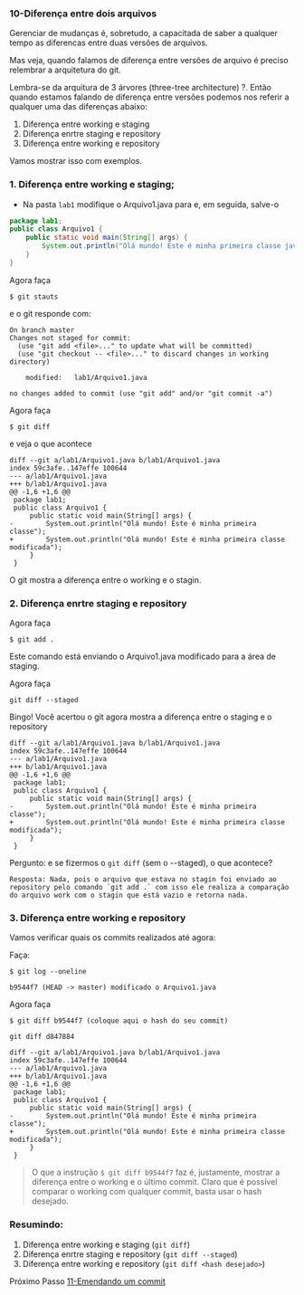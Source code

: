 ### 10-Diferença entre dois arquivos

Gerenciar de mudanças é, sobretudo, a capacitada de saber a qualquer tempo as diferencas entre duas versões de arquivos.

Mas veja, quando falamos de diferença entre versões de arquivo é preciso relembrar a arquitetura do git.

Lembra-se da arquitura de 3 árvores (three-tree architecture) ?. Então quando estamos falando de diferença entre versões podemos nos referir a qualquer uma das diferenças abaixo:

1. Diferença entre working e staging
2. Diferença enrtre staging e repository
3. Diferença entre working e repository

Vamos mostrar isso com exemplos.


### 1. Diferença entre working e staging;

- Na pasta `lab1` modifique o Arquivo1.java para e, em seguida, salve-o 

````java
package lab1;
public class Arquivo1 {
    public static void main(String[] args) {
        System.out.println("Olá mundo! Este é minha primeira classe java modificada");
    }
}
````

Agora faça 

```
$ git stauts
````
e o git responde com:
````
On branch master
Changes not staged for commit:
  (use "git add <file>..." to update what will be committed)
  (use "git checkout -- <file>..." to discard changes in working directory)

	modified:   lab1/Arquivo1.java

no changes added to commit (use "git add" and/or "git commit -a")
````

Agora faça

```
$ git diff
```

e veja o que acontece

```
diff --git a/lab1/Arquivo1.java b/lab1/Arquivo1.java
index 59c3afe..147effe 100644
--- a/lab1/Arquivo1.java
+++ b/lab1/Arquivo1.java
@@ -1,6 +1,6 @@
 package lab1;
 public class Arquivo1 {
     public static void main(String[] args) {
-        System.out.println("Olá mundo! Este é minha primeira classe");
+        System.out.println("Olá mundo! Este é minha primeira classe modificada");
     }
 }
```

O git mostra a diferença entre o working e o stagin.

### 2. Diferença enrtre staging e repository

Agora faça

```
$ git add .
```

Este comando está enviando o Arquivo1.java modificado para a área de staging. 

Agora faça

```
git diff --staged
```
Bingo! Você acertou o git agora mostra a diferença entre o staging e o repository

```
diff --git a/lab1/Arquivo1.java b/lab1/Arquivo1.java
index 59c3afe..147effe 100644
--- a/lab1/Arquivo1.java
+++ b/lab1/Arquivo1.java
@@ -1,6 +1,6 @@
 package lab1;
 public class Arquivo1 {
     public static void main(String[] args) {
-        System.out.println("Olá mundo! Este é minha primeira classe");
+        System.out.println("Olá mundo! Este é minha primeira classe modificada");
     }
 }
```
Pergunto: e se fizermos o `git diff` (sem o --staged), o que acontece? 

	Resposta: Nada, pois o arquivo que estava no stagin foi enviado ao repository pelo comando `git add .` com isso ele realiza a comparação do arquivo work com o stagin que está vazio e retorna nada.

### 3. Diferença entre working e repository

Vamos verificar quais os commits realizados até agora:

Faça:

```
$ git log --oneline
```

```
b9544f7 (HEAD -> master) modificado o Arquivo1.java
```

Agora faça

```
$ git diff b9544f7 (coloque aqui o hash do seu commit)
```
 	git diff d847884
```
diff --git a/lab1/Arquivo1.java b/lab1/Arquivo1.java
index 59c3afe..147effe 100644
--- a/lab1/Arquivo1.java
+++ b/lab1/Arquivo1.java
@@ -1,6 +1,6 @@
 package lab1;
 public class Arquivo1 {
     public static void main(String[] args) {
-        System.out.println("Olá mundo! Este é minha primeira classe");
+        System.out.println("Olá mundo! Este é minha primeira classe modificada");
     }
 }

```

> O que a instrução `$ git diff b9544f7` faz é, justamente, mostrar a diferença entre o working e o último commit. Claro que é possível comparar o working com qualquer commit, basta usar o hash desejado.


### Resumindo:

1. Diferença entre working e staging (`git diff`)
2. Diferença enrtre staging e repository (`git diff --staged`)
3. Diferença entre working e repository (`git diff <hash desejado>`)

Próximo Passo [11-Emendando um commit](../11-EmendandoCommit/README.md)







